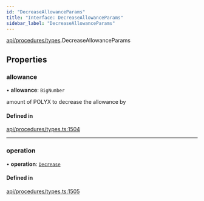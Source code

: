 ```yaml
---
id: "DecreaseAllowanceParams"
title: "Interface: DecreaseAllowanceParams"
sidebar_label: "DecreaseAllowanceParams"
---
```


[api/procedures/types](../../../../../modules/API/Procedures/Types/Types.md).DecreaseAllowanceParams

## Properties

### allowance

• **allowance**: `BigNumber`

amount of POLYX to decrease the allowance by

#### Defined in

[api/procedures/types.ts:1504](https://github.com/PolymeshAssociation/polymesh-sdk/blob/c53723bab/src/api/procedures/types.ts#L1504)

___

### operation

• **operation**: [`Decrease`](../../../../../enums/API/Procedures/Types/AllowanceOperation/AllowanceOperation.md#decrease)

#### Defined in

[api/procedures/types.ts:1505](https://github.com/PolymeshAssociation/polymesh-sdk/blob/c53723bab/src/api/procedures/types.ts#L1505)

